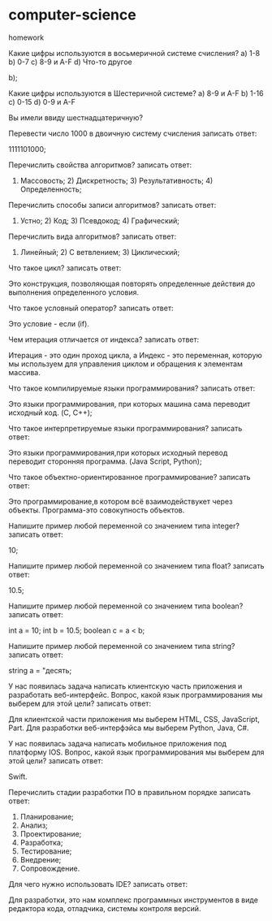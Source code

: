 # computer-science
homework

Какие цифры используются в восьмеричной системе счисления? a) 1-8 b) 0-7 c) 8-9 и A-F d) Что-то другое

b);

Какие цифры используются в Шестеричной системе? a) 8-9 и A-F b) 1-16 c) 0-15 d) 0-9 и A-F

Вы имели ввиду шестнадцатеричную?

Перевести число 1000 в двоичную систему счисления записать ответ:

1111101000;

Перечислить свойства алгоритмов? записать ответ: 

1) Массовость; 2) Дискретность; 3) Результативность; 4) Определенность;

Перечислить способы записи алгоритмов? записать ответ: 

1) Устно; 2) Код; 3) Псевдокод; 4) Графический;

Перечислить вида алгоритмов? записать ответ:

1) Линейный; 2) С ветвлением; 3) Циклический;

Что такое цикл? записать ответ: 

Это конструкция, позволяющая повторять определенные действия до выполнения определенного условия.

Что такое условный оператор? записать ответ: 

Это условие - если (if).

Чем итерация отличается от индекса? записать ответ:

Итерация - это один проход цикла, а 
Индекс - это переменная, которую мы используем для управления циклом и обращения к элементам массива.

Что такое компилируемые языки программирования? записать ответ: 

Это языки программирования, при которых машина сама переводит исходный код. (C, C++);

Что такое интерпретируемые языки программирования? записать ответ: 

Это языки программирования,при которых исходный перевод переводит сторонняя программа. (Java Script, Python);

Что такое объектно-ориентированное программирование? записать ответ: 

Это программирование,в котором всё взаимодействукет через объекты. Программа-это совокупность объектов.

Напишите пример любой переменной со значением типа integer? записать ответ:

10;

Напишите пример любой переменной со значением типа float? записать ответ:

10.5;

Напишите пример любой переменной со значением типа boolean? записать ответ: 

int a = 10;
int b = 10.5;
boolean c = a < b;

Напишите пример любой переменной со значением типа string? записать ответ: 

string a = "десять;

У нас появилась задача написать клиентскую часть приложения и разработать веб-интерфейс. Вопрос, какой язык программирования мы выберем для этой цели? записать ответ: 

Для клиентской части приложения мы выберем HTML, CSS, JavaScript, Part.
Для разработки веб-интерфэйса мы выберем Python, Java, C#.

У нас появилась задача написать мобильное приложения под платформу IOS. Вопрос, какой язык программирования мы выберем для этой цели? записать ответ: 

Swift.

Перечислить стадии разработки ПО в правильном порядке записать ответ: 

1) Планирование;
2) Анализ;
3) Проектирование;
4) Разработка;
5) Тестирование;
6) Внедрение;
7) Сопровождение.

Для чего нужно использовать IDE? записать ответ:

Для разработки, это нам комплекс программных инструментов в виде редактора кода, отладчика, системы контроля версий.
